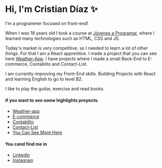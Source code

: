 # Hi, I'm Cristian Díaz :sparkles:

I'm a programmer focused on front-end!

When I was 18 years old I took a course at [Jóvenes a Programar](https://jovenesaprogramar.edu.uy/), where I learned many technologies such as HTML, CSS and JS. 

Today's market is very competitive, so I needed to learn a lot of other things. For that I am a React apprentice. I made a project that you can see here [Weather-App](weather-53907.web.app/). I have projects where I made a small Back-End to E-commerce, Contablito and Contact-List.

I am currently improving my Front-End skills. Building Projects with React and learning English to go to level B2.

I like to play the guitar, exercise and read books.

#### if you want to see some highlights proyects.

- [Weather-app](weather-53907.web.app/)
- [E-commerce](https://cristiandiazperdomo.github.io/E-commerce/)
- [Contablito](https://cristiandiazperdomo.github.io/Contablito/)
- [Contact-List](https://cristiandiazperdomo.github.io/Contact-List/)
- [You Can See More Here](https://github.com/cristiandiazperdomo?tab=repositories)

#### You cand find me in 
- [Linkedin](https://www.linkedin.com/in/cristian-d%C3%ADaz-390971222/)
- [Instagram](https://www.instagram.com/cristiandiaz51/?hl=es-la)
